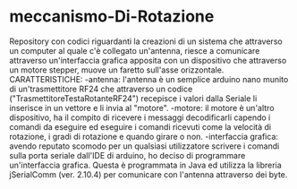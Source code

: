 # meccanismo-Di-Rotazione
Repository con codici riguardanti la creazioni di un sistema che attraverso un computer al quale c'è collegato un'antenna, riesce a comunicare attraverso un'interfaccia grafica apposita con un dispositivo che attraverso un motore stepper, muove un faretto sull'asse orizzontale.
CARATTERISTICHE:
-antenna: l'antenna è un semplice arduino nano munito di un'trasmettitore RF24 che attraverso un codice ("TrasmettitoreTestaRotanteRF24") recepisce i valori dalla Seriale li inserisce in un vettore e li invia al "motore".
-motore: il motore è un'altro dispositivo, ha il compito di ricevere i messaggi decodificarli capendo i comandi da eseguire ed eseguire i comandi ricevuti come la velocità di rotazione, i gradi di rotazione e quando girare o non.
-interfaccia grafica: avendo reputato scomodo per un qualsiasi utilizzatore scrivere i comandi sulla porta seriale dall'IDE di arduino, ho deciso di programmare un'interfaccia grafica. Questa è programmata in Java ed utilizza la libreria jSerialComm (ver. 2.10.4) per comunicare con l'antenna attraverso dei byte.
